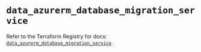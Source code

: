 # `data_azurerm_database_migration_service`

Refer to the Terraform Registry for docs: [`data_azurerm_database_migration_service`](https://registry.terraform.io/providers/hashicorp/azurerm/4.5.0/docs/data-sources/database_migration_service).
